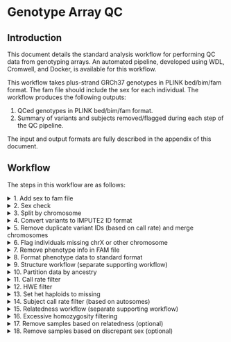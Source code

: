 # Genotype Array QC

## Introduction

This document details the standard analysis workflow for performing QC data from genotyping arrays. An automated pipeline, developed using WDL, Cromwell, and Docker, is available for this workflow.

This workflow takes plus-strand GRCh37 genotypes in PLINK bed/bim/fam format. The fam file should include the sex for each individual. The workflow produces the following outputs:

1. QCed genotypes in PLINK bed/bim/fam format.
2. Summary of variants and subjects removed/flagged during each step of the QC pipeline.

The input and output formats are fully described in the appendix of this document.

## Workflow

The steps in this workflow are as follows:
<details>
<summary>1. Add sex to fam file</summary>

Sample command:
``` shell
# Create sex mapping file from phenotype file
perl -lne '
    BEGIN {
        $header = 1;
        $fidCol = -1;
        $iidCol = -1;
        $sexCol = -1;
    }
    $delimiter = lc("'[PHENO_DELIMITER]'");
    $delimiter = ($delimiter eq "comma") ? "," : (($delimiter eq "tab") ? "\t" : (($delimiter eq "space") ? " " : ""));
    @F = split($delimiter);
    if ($header) {
        foreach $col (@F) {

        }
    }
'
plink \
    --bfile [INPUT_BED_BIM_FAM_PREFIX] \
    --update-sex [SEX_FILE] \
    --make-bed \
    --out /shared/data/studies/vidus/observed/processing/ea/vidus.ea.chr23.snp_miss.with_cidr_sexes
```

Input Files:

| FILE | DESCRIPTION |
| --- | --- |
| `[INPUT_BED_BIM_FAM_PREFIX].bed` | PLINK format bed file for input genotypes |
| `[INPUT_BED_BIM_FAM_PREFIX].bim` | PLINK format bim file for input genotypes |
| `[INPUT_BED_BIM_FAM_PREFIX].fam` | PLINK format fam file for input genotypes |


Output Files:

| FILE | DESCRIPTION |
| --- | --- |
| `[OUTPUT_BED_BIM_FAM_PREFIX].bed` | PLINK format bed file for output genotypes |
| `[OUTPUT_BED_BIM_FAM_PREFIX].bim` | PLINK format bim file for output genotypes |
| `[OUTPUT_BED_BIM_FAM_PREFIX].fam` | PLINK format fam file for output genotypes |
| `[OUTPUT_BED_BIM_FAM_PREFIX].log` | PLINK log file |


Parameters:

| PARAMETER | DESCRIPTION |
| --- | --- |
| `--bfile [INPUT_BED_BIM_FAM_PREFIX]` | Prefix for input genotypes in PLINK bed/bim/fam format |
| `--chr [CHR]` | Chromosome to extract (1-26, X, Y, XY, MT) |
| `--make-bed` | Flag indicating to generate genotypes in PLINK bed/bim/fam format |
| `--out [OUTPUT_BED_BIM_FAM_PREFIX]` | Prefix for output genotypes in PLINK bed/bim/fam format |

</details>


<details>
<summary>2. Sex check</summary>

Sample command:
``` shell
# Run sex check
plink \
    --bfile [INPUT_BED_BIM_FAM_PREFIX] \
    --check-sex \
    --out [OUTPUT_PREFIX]

# Rename output file
perl -lane 'print join("\t",@F);' [OUTPUT_PREFIX].sexcheck > [OUTPUT_PREFIX].sexcheck.all.tsv

# Extract subjects not passing sex check
head -n 1 [OUTPUT_PREFIX].sexcheck.all.tsv > [OUTPUT_PREFIX].sexcheck.problems.tsv
grep PROBLEM [OUTPUT_PREFIX].sexcheck.all.tsv >> [OUTPUT_PREFIX].sexcheck.problems.tsv

# Create remove list
tail -n +2 [OUTPUT_PREFIX].sexcheck.problems.tsv |
    perl -lane 'print join("\t", $F[0], $F[1]);' > [OUTPUT_PREFIX].sexcheck.remove.tsv
```

Input Files:

| FILE | DESCRIPTION |
| --- | --- |
| `[INPUT_BED_BIM_FAM_PREFIX].bed` | PLINK format bed file for input genotypes |
| `[INPUT_BED_BIM_FAM_PREFIX].bim` | PLINK format bim file for input genotypes |
| `[INPUT_BED_BIM_FAM_PREFIX].fam` | PLINK format fam file for input genotypes |


Output Files:

| FILE | DESCRIPTION |
| --- | --- |
| `[OUTPUT_PREFIX].sexcheck.all.tsv` | PLINK sex check output for all subjects |
| `[OUTPUT_PREFIX].sexcheck.problems.tsv` | PLINK sex check output for subjects not passing sex check |
| `[OUTPUT_PREFIX].sexcheck.remove.tsv` | List of subjects not passing sex check that can be fed into PLINK to remove the subjects |


Parameters:

| PARAMETER | DESCRIPTION |
| --- | --- |
| `--bfile [INPUT_BED_BIM_FAM_PREFIX]` | Prefix for input genotypes in PLINK bed/bim/fam format |
| `--sex-check` | Flag indicating that PLINK shoud perform a sex check |
| `--out [OUTPUT_BED_BIM_FAM_PREFIX]` | Prefix for output genotypes in PLINK bed/bim/fam format |

</details>


<details>
<summary>3. Split by chromosome</summary>

Sample command:
``` shell
plink \
    --bfile [INPUT_BED_BIM_FAM_PREFIX] \
    --chr [CHR] \
    --make-bed \
    --out [OUTPUT_BED_BIM_FAM_PREFIX]
```

Input Files:

| FILE | DESCRIPTION |
| --- | --- |
| `[INPUT_BED_BIM_FAM_PREFIX].bed` | PLINK format bed file for input genotypes |
| `[INPUT_BED_BIM_FAM_PREFIX].bim` | PLINK format bim file for input genotypes |
| `[INPUT_BED_BIM_FAM_PREFIX].fam` | PLINK format fam file for input genotypes |


Output Files:

| FILE | DESCRIPTION |
| --- | --- |
| `[OUTPUT_BED_BIM_FAM_PREFIX].bed` | PLINK format bed file for output genotypes |
| `[OUTPUT_BED_BIM_FAM_PREFIX].bim` | PLINK format bim file for output genotypes |
| `[OUTPUT_BED_BIM_FAM_PREFIX].fam` | PLINK format fam file for output genotypes |
| `[OUTPUT_BED_BIM_FAM_PREFIX].log` | PLINK log file |


Parameters:

| PARAMETER | DESCRIPTION |
| --- | --- |
| `--bfile [INPUT_BED_BIM_FAM_PREFIX]` | Prefix for input genotypes in PLINK bed/bim/fam format |
| `--chr [CHR]` | Chromosome to extract (1-26, X, Y, XY, MT) |
| `--make-bed` | Flag indicating to generate genotypes in PLINK bed/bim/fam format |
| `--out [OUTPUT_BED_BIM_FAM_PREFIX]` | Prefix for output genotypes in PLINK bed/bim/fam format |

</details>


<details>
<summary>4. Convert variants to IMPUTE2 ID format</summary>

Sample command:
``` shell
convert_to_1000g_ids.pl \
    --file_in [INPUT_BIM_FILE] \
    --file_out [OUTPUT_BIM_FILE] \
    --legend [INPUT_1000G_LEGEND_FILE] \
    --file_in_id_col [ID_COL_NUM] \
    --file_in_chr_col [CHR_COL_NUM] \
    --file_in_pos_col [POS_COL_NUM] \
    --file_in_a1_col [A1_COL_NUM] \
    --file_in_a2_col [A2_COL_NUM] \
    --chr [CHR]
```

Input Files:

| FILE | DESCRIPTION |
| --- | --- |
| `[INPUT_BIM_FILE]` | PLINK format bim file |
| `[INPUT_1000G_LEGEND_FILE]` | IMPUTE2 1000G legend file |


Output Files:

| FILE | DESCRIPTION |
| --- | --- |
| `[OUTPUT_BIM_FILE]` | PLINK format bim file with IDs in IMPUTE2 format |


Parameters:

| PARAMETER | DESCRIPTION |
| --- | --- |
| `--file_in [INPUT_BIM_FILE]` | Path of input bim file |
| `--file_out [OUTPUT_BIM_FILE]` | Path of output bim file |
| `--legend [INPUT_1000G_LEGEND_FILE]` | Path of IMPUTE2 1000G legend file |
| `--file_in_id_col [ID_COL_NUM]` | ID column number (zero-based) |
| `--file_in_chr_col [CHR_COL_NUM]` | Chromosome column number (zero-based) |
| `--file_in_pos_col [POS_COL_NUM]` | Position column number (zero-based) |
| `--file_in_a1_col [A1_COL_NUM]` | Allele 1 column number (zero-based) |
| `--file_in_a2_col [A2_COL_NUM]` | Allele 2 column number (zero-based) |
| `--chr [CHR]` | Chromosome (1-22, X_NONPAR, PAR1, PAR2) |
</details>


<details>
<summary>5. Remove duplicate variant IDs (based on call rate) and merge chromosomes</summary>

Sample command:
``` shell
# Get sorted list of all variants
for bim in $(perl -lane 'print $F[1];' [MERGE_LIST]); do
    perl -lane 'print $F[1];' $bim
done | sort > tmp.variants.sorted

# Get sorted list of unique variants
sort -u tmp.variants.sorted > tmp.variants.sorted.unique

# Get list of duplicate variants
comm -23 tmp.variants.sorted \
    tmp.variants.sorted.unique |
    sort -u > \
    tmp.variants.duplicates
    
# Append ___X (where X is a unique number for the variant) to the end of the variant IDs for duplicates
for bim in $(perl -lane 'print $F[1];' [MERGE_LIST]); do
    perl -i.bak -lane '
        BEGIN {
            %duplicates = ();
            open(DUPLICATES, "'tmp'.variants.duplicates");
            while (<DUPLICATES>) {
                chomp;
                $duplicates{$_} = 1;
            }
            close DUPLICATES;
        }
        if (exists($duplicates{$F[1]})) {
            $F[1] = $F[1]."___".($duplicates{$F[1]}++);
        }
        print join("\t", @F);' $bim
done

# Merge chromosomes
/shared/bioinformatics/software/third_party/plink-1.90-beta-4.10-x86_64/plink \
    --merge-list [MERGE_LIST] \
    --make-bed \
    --out tmp.with_duplicates

# Get list of duplicate SNPs
grep ___ tmp.with_duplicates.bim |
    perl -lane 'print $F[1];' > tmp.with_duplicates.duplicates

# Get call rates for duplicate SNPs
/shared/bioinformatics/software/third_party/plink-1.90-beta-4.10-x86_64/plink \
    --bfile tmp.with_duplicates \
    --extract tmp.with_duplicates.duplicates \
    --missing \
    --out tmp.with_duplicates.missing

# Create remove list containing duplicate with higher missing rate
tail -n +2 tmp.with_duplicates.missing.lmiss |
    perl -lane '
      BEGIN {
          %missingness = ();
          %extract = ();
          @variants = ();
      }
      push(@variants, $F[1]);
      $F[1] =~ /^(\S+)___\d+/;
      $baseName = $1;
      if (exists($missingness{$baseName})) {
          if ($F[4] < $missingness{$baseName}) {
              $missingness{$baseName} = $F[4];
              $extract{$baseName} = $F[1];
          }
      } else {
          $missingness{$baseName} = $F[4];
          $extract{$baseName} = $F[1];
      }
      END {
          foreach $variant (@variants) {
              $variant =~ /^(\S+)___\d+/;
              $baseName = $1;
              if ($extract{$baseName} ne $variant) {
                  print $variant;
              }
          }
      }' > tmp.with_duplicates.remove

# Remove duplicates with higher missing rate
/shared/bioinformatics/software/third_party/plink-1.90-beta-4.10-x86_64/plink \
    --bfile tmp.with_duplicates \
    --exclude tmp.with_duplicates.remove \
    --make-bed \
    --out [OUTPUT_BED_BIM_FAM_PREFIX]

# Remove numbers from duplicate variant IDs
perl -i.bak -lne 's/___\d+//; print;' [OUTPUT_BED_BIM_FAM_PREFIX].bim

# Clean up files
rm tmp*
```

Input Files:

| FILE | DESCRIPTION |
| --- | --- |
| `[MERGE_LIST]` | PLINK format merge-list (see https://www.cog-genomics.org/plink/1.9/data#merge_list) |
| `[BED_FILES]` | Array of bed files to merge in same order as `[BIM_FILES]` and `[FAM_FILES]` |
| `[BIM_FILES]` | Array of bim files to merge in same order as `[BED_FILES]` and `[FAM_FILES]` |
| `[FAM_FILES]` | Array of fam files to merge in same order as `[BED_FILES]` and `[BIM_FILES]` |

Output Files:

| FILE | DESCRIPTION |
| --- | --- |
| `[OUTPUT_BED_BIM_FAM_PREFIX].bed` | PLINK format bed file for output genotypes |
| `[OUTPUT_BED_BIM_FAM_PREFIX].bim` | PLINK format bim file for output genotypes |
| `[OUTPUT_BED_BIM_FAM_PREFIX].fam` | PLINK format fam file for output genotypes |
| `[OUTPUT_BED_BIM_FAM_PREFIX].log` | PLINK log file |


Parameters:

| PARAMETER | DESCRIPTION |
| --- | --- |
| `--bed_files [BED_FILES]` | Delimited list of bed files to merge in same order as bim and fam files |
| `--bim_files [BIM_FILES]` | Delimited list of bim files to merge in same order as bed and fam files |
| `--fam_files [FAM_FILES]` | Delimited list of fam files to merge in same order as bed and bim files |
| `--out [OUTPUT_BED_BIM_FAM_PREFIX]` | Prefix for output genotypes in PLINK bed/bim/fam format |
</details>


<details>
<summary>6. Flag individuals missing chrX or other chromosome</summary>

</details>


<details>
<summary>7. Remove phenotype info in FAM file</summary>

Sample command:
```
perl -pe 's/\S+$/0/;' [INPUT_FAM_FILE]
```

Input Files:

| FILE | DESCRIPTION |
| --- | --- |
| `[INPUT_FAM_FILE]` | Input FAM file to remove phenotype info from |


Output Files:

| FILE | DESCRIPTION |
| --- | --- |
| `[OUTPUT_FAM_FILE]` | Output FAM file phenotype info removed |


Parameters:

| PARAMETER | DESCRIPTION |
| --- | --- |
| `--in_fam [INPUT_FAM_FILE]` | Input FAM file to remove phenotype info from |
| `--out_fam [OUTPUT_FAM_FILE]` | Output FAM file phenotype info removed |
</details>


<details>
<summary>8. Format phenotype data to standard format</summary>

Sample command:
``` shell
```

Input Files:

| FILE | DESCRIPTION |
| --- | --- |


Output Files:

| FILE | DESCRIPTION |
| --- | --- |


Parameters:

| PARAMETER | DESCRIPTION |
| --- | --- |
</details>


<details>
<summary>9. Structure workflow (separate supporting workflow)</summary>

Sample command:
``` shell
```

Input Files:

| FILE | DESCRIPTION |
| --- | --- |


Output Files:

| FILE | DESCRIPTION |
| --- | --- |


Parameters:

| PARAMETER | DESCRIPTION |
| --- | --- |
</details>


<details>
<summary>10. Partition data by ancestry</summary>

Sample command:
``` shell
plink \
    --bfile [INPUT_BED_BIM_FAM_PREFIX] \ \
    --keep [KEEP_LIST] \
    --make-bed \
    --out [OUTPUT_BED_BIM_FAM_PREFIX]
```

Input Files:

| FILE | DESCRIPTION |
| --- | --- |
| `[INPUT_BED_BIM_FAM_PREFIX].bed` | PLINK format bed file for input genotypes |
| `[INPUT_BED_BIM_FAM_PREFIX].bim` | PLINK format bim file for input genotypes |
| `[INPUT_BED_BIM_FAM_PREFIX].fam` | PLINK format fam file for input genotypes |
| `[KEEP_LIST]` | List of subjects to keep |


Output Files:

| FILE | DESCRIPTION |
| --- | --- |
| `[OUTPUT_BED_BIM_FAM_PREFIX].bed` | PLINK format bed file for output genotypes |
| `[OUTPUT_BED_BIM_FAM_PREFIX].bim` | PLINK format bim file for output genotypes |
| `[OUTPUT_BED_BIM_FAM_PREFIX].fam` | PLINK format fam file for output genotypes |
| `[OUTPUT_BED_BIM_FAM_PREFIX].log` | PLINK log file |


Parameters:

| PARAMETER | DESCRIPTION |
| --- | --- |
| `--bfile [INPUT_BED_BIM_FAM_PREFIX]` | Prefix for input genotypes in PLINK bed/bim/fam format |
| `--keep [KEEP_LIST]` | List of subjects to keep |
| `--make-bed` | Flag indicating to generate genotypes in PLINK bed/bim/fam format |
| `--out [OUTPUT_BED_BIM_FAM_PREFIX]` | Prefix for output genotypes in PLINK bed/bim/fam format |
</details>


<details>
<summary>11. Call rate filter</summary>

Sample command:
``` shell
plink \
    --bfile [INPUT_BED_BIM_FAM_PREFIX] \ \
    --geno [CALL_RATE_THRESHOLD] \
    --make-bed \
    --out [OUTPUT_BED_BIM_FAM_PREFIX]
```

Input Files:

| FILE | DESCRIPTION |
| --- | --- |
| `[INPUT_BED_BIM_FAM_PREFIX].bed` | PLINK format bed file for input genotypes |
| `[INPUT_BED_BIM_FAM_PREFIX].bim` | PLINK format bim file for input genotypes |
| `[INPUT_BED_BIM_FAM_PREFIX].fam` | PLINK format fam file for input genotypes |


Output Files:

| FILE | DESCRIPTION |
| --- | --- |
| `[OUTPUT_BED_BIM_FAM_PREFIX].bed` | PLINK format bed file for output genotypes |
| `[OUTPUT_BED_BIM_FAM_PREFIX].bim` | PLINK format bim file for output genotypes |
| `[OUTPUT_BED_BIM_FAM_PREFIX].fam` | PLINK format fam file for output genotypes |
| `[OUTPUT_BED_BIM_FAM_PREFIX].log` | PLINK log file |


Parameters:

| PARAMETER | DESCRIPTION |
| --- | --- |
| `--bfile [INPUT_BED_BIM_FAM_PREFIX]` | Prefix for input genotypes in PLINK bed/bim/fam format |
| `--geno [CALL_RATE_THRESHOLD]` | Call rate threshold for excluding SNPs (e.g., 0.01) |
| `--make-bed` | Flag indicating to generate genotypes in PLINK bed/bim/fam format |
| `--out [OUTPUT_BED_BIM_FAM_PREFIX]` | Prefix for output genotypes in PLINK bed/bim/fam format |
</details>


<details>
<summary>12. HWE filter</summary>

Sample command:
``` shell
# Autosomes
plink \
    --bfile [INPUT_BED_BIM_FAM_PREFIX] \
    --hwe [HW_PVALUE_THRESHOLD] \
    --autosome \
    --make-bed \
    --out [OUTPUT_BED_BIM_FAM_PREFIX].autosome_hwe

# Chr X for females
plink \
    --bfile [INPUT_BED_BIM_FAM_PREFIX] \
    --hwe [HW_PVALUE_THRESHOLD] \
    --filter-females \
    --chr 23 \
    --make-bed \
    --out [OUTPUT_BED_BIM_FAM_PREFIX].x_hwe_females

# Extract chr X SNPs from full dataset
perl -lane 'print $F[1];' [OUTPUT_BED_BIM_FAM_PREFIX].x_hwe_females.bim > \
    [OUTPUT_BED_BIM_FAM_PREFIX].x_hwe_females.extract
plink \
    --bfile [INPUT_BED_BIM_FAM_PREFIX] \
    --extract [OUTPUT_BED_BIM_FAM_PREFIX].x_hwe_females.extract \
    --make-bed \
    --out [OUTPUT_BED_BIM_FAM_PREFIX].x_hwe

# Merge autosomes and chr X
plink \
  --bfile [OUTPUT_BED_BIM_FAM_PREFIX].autosome_hwe \
  --bmerge [OUTPUT_BED_BIM_FAM_PREFIX].x_hwe.bed \
          [OUTPUT_BED_BIM_FAM_PREFIX].x_hwe.bim \
          [OUTPUT_BED_BIM_FAM_PREFIX].x_hwe.fam \
  --make-bed \
  --out [OUTPUT_BED_BIM_FAM_PREFIX]

# Remove intermediates
rm [OUTPUT_BED_BIM_FAM_PREFIX].autosome_hwe*
rm [OUTPUT_BED_BIM_FAM_PREFIX].x_hwe_females*
rm [OUTPUT_BED_BIM_FAM_PREFIX].x_hwe*
```

Input Files:

| FILE | DESCRIPTION |
| --- | --- |
| `[INPUT_BED_BIM_FAM_PREFIX].bed` | PLINK format bed file for input genotypes |
| `[INPUT_BED_BIM_FAM_PREFIX].bim` | PLINK format bim file for input genotypes |
| `[INPUT_BED_BIM_FAM_PREFIX].fam` | PLINK format fam file for input genotypes |


Output Files:

| FILE | DESCRIPTION |
| --- | --- |
| `[OUTPUT_BED_BIM_FAM_PREFIX].bed` | PLINK format bed file for output genotypes |
| `[OUTPUT_BED_BIM_FAM_PREFIX].bim` | PLINK format bim file for output genotypes |
| `[OUTPUT_BED_BIM_FAM_PREFIX].fam` | PLINK format fam file for output genotypes |
| `[OUTPUT_BED_BIM_FAM_PREFIX].log` | PLINK log file |


Parameters:

| PARAMETER | DESCRIPTION |
| --- | --- |
| `--bfile [INPUT_BED_BIM_FAM_PREFIX]` | Prefix for input genotypes in PLINK bed/bim/fam format |
| `--hwe [HW_PVALUE_THRESHOLD]` | HW p-value threshold for excluding SNPs (e.g., 0.0001) |
| `--make-bed` | Flag indicating to generate genotypes in PLINK bed/bim/fam format |
| `--out [OUTPUT_BED_BIM_FAM_PREFIX]` | Prefix for output genotypes in PLINK bed/bim/fam format |
</details>


<details>
<summary>13. Set het haploids to missing</summary>

Sample command:
``` shell
plink \
    --bfile [INPUT_BED_BIM_FAM_PREFIX] \
    --set-hh-missing \
    --make-bed \
    --out [OUTPUT_BED_BIM_FAM_PREFIX]
```

Input Files:

| FILE | DESCRIPTION |
| --- | --- |
| `[INPUT_BED_BIM_FAM_PREFIX].bed` | PLINK format bed file for input genotypes |
| `[INPUT_BED_BIM_FAM_PREFIX].bim` | PLINK format bim file for input genotypes |
| `[INPUT_BED_BIM_FAM_PREFIX].fam` | PLINK format fam file for input genotypes |


Output Files:

| FILE | DESCRIPTION |
| --- | --- |
| `[OUTPUT_BED_BIM_FAM_PREFIX].bed` | PLINK format bed file for output genotypes |
| `[OUTPUT_BED_BIM_FAM_PREFIX].bim` | PLINK format bim file for output genotypes |
| `[OUTPUT_BED_BIM_FAM_PREFIX].fam` | PLINK format fam file for output genotypes |
| `[OUTPUT_BED_BIM_FAM_PREFIX].log` | PLINK log file |


Parameters:

| PARAMETER | DESCRIPTION |
| --- | --- |
| `--bfile [INPUT_BED_BIM_FAM_PREFIX]` | Prefix for input genotypes in PLINK bed/bim/fam format |
| `--set-hh-missing` | Flag indicating that PLINK should set heterozygous haploids to missing |
| `--make-bed` | Flag indicating to generate genotypes in PLINK bed/bim/fam format |
| `--out [OUTPUT_BED_BIM_FAM_PREFIX]` | Prefix for output genotypes in PLINK bed/bim/fam format |
</details>


<details>
<summary>14. Subject call rate filter (based on autosomes)</summary>

Sample command:
``` shell
# Autosomes
plink \
    --bfile [INPUT_BED_BIM_FAM_PREFIX] \
    --mind [CALL_RATE_THRESHOLD] \
    --autosome \
    --make-bed \
    --out [OUTPUT_BED_BIM_FAM_PREFIX].autosomes

# Extract subjects from full dataset
plink \
    --bfile [INPUT_BED_BIM_FAM_PREFIX] \
    --keep [OUTPUT_BED_BIM_FAM_PREFIX].autosomes.fam \
    --make-bed \
    --out [OUTPUT_BED_BIM_FAM_PREFIX]

# Remove intermediates
rm [OUTPUT_BED_BIM_FAM_PREFIX].autosomes*
```

Input Files:

| FILE | DESCRIPTION |
| --- | --- |
| `[INPUT_BED_BIM_FAM_PREFIX].bed` | PLINK format bed file for input genotypes |
| `[INPUT_BED_BIM_FAM_PREFIX].bim` | PLINK format bim file for input genotypes |
| `[INPUT_BED_BIM_FAM_PREFIX].fam` | PLINK format fam file for input genotypes |


Output Files:

| FILE | DESCRIPTION |
| --- | --- |
| `[OUTPUT_BED_BIM_FAM_PREFIX].bed` | PLINK format bed file for output genotypes |
| `[OUTPUT_BED_BIM_FAM_PREFIX].bim` | PLINK format bim file for output genotypes |
| `[OUTPUT_BED_BIM_FAM_PREFIX].fam` | PLINK format fam file for output genotypes |
| `[OUTPUT_BED_BIM_FAM_PREFIX].log` | PLINK log file |


Parameters:

| PARAMETER | DESCRIPTION |
| --- | --- |
| `--bfile [INPUT_BED_BIM_FAM_PREFIX]` | Prefix for input genotypes in PLINK bed/bim/fam format |
| `--mind [CALL_RATE_THRESHOLD]` | Call rate threshold for excluding subjects (e.g., 0.01) |
| `--make-bed` | Flag indicating to generate genotypes in PLINK bed/bim/fam format |
| `--out [OUTPUT_BED_BIM_FAM_PREFIX]` | Prefix for output genotypes in PLINK bed/bim/fam format |
</details>


<details>
<summary>15. Relatedness workflow (separate supporting workflow)</summary>

Sample command:
``` shell
```

Input Files:

| FILE | DESCRIPTION |
| --- | --- |


Output Files:

| FILE | DESCRIPTION |
| --- | --- |


Parameters:

| PARAMETER | DESCRIPTION |
| --- | --- |
</details>


<details>
<summary>16. Excessive homozygosity filtering</summary>

Sample command:
``` shell
```

Input Files:

| FILE | DESCRIPTION |
| --- | --- |


Output Files:

| FILE | DESCRIPTION |
| --- | --- |


Parameters:

| PARAMETER | DESCRIPTION |
| --- | --- |
</details>


<details>
<summary>17. Remove samples based on relatedness (optional)</summary>

Sample command:
``` shell
plink \
    --bfile [INPUT_BED_BIM_FAM_PREFIX] \
    --remove [REMOVE_LIST] \
    --make-bed \
    --out [OUTPUT_BED_BIM_FAM_PREFIX]
```

Input Files:

| FILE | DESCRIPTION |
| --- | --- |
| `[INPUT_BED_BIM_FAM_PREFIX].bed` | PLINK format bed file for input genotypes |
| `[INPUT_BED_BIM_FAM_PREFIX].bim` | PLINK format bim file for input genotypes |
| `[INPUT_BED_BIM_FAM_PREFIX].fam` | PLINK format fam file for input genotypes |
| `[REMOVE_LIST]` | List of subjects to remove |


Output Files:

| FILE | DESCRIPTION |
| --- | --- |
| `[OUTPUT_BED_BIM_FAM_PREFIX].bed` | PLINK format bed file for output genotypes |
| `[OUTPUT_BED_BIM_FAM_PREFIX].bim` | PLINK format bim file for output genotypes |
| `[OUTPUT_BED_BIM_FAM_PREFIX].fam` | PLINK format fam file for output genotypes |
| `[OUTPUT_BED_BIM_FAM_PREFIX].log` | PLINK log file |


Parameters:

| PARAMETER | DESCRIPTION |
| --- | --- |
| `--bfile [INPUT_BED_BIM_FAM_PREFIX]` | Prefix for input genotypes in PLINK bed/bim/fam format |
| `--remove [REMOVE_LIST]` | List of subjects to remove |
| `--make-bed` | Flag indicating to generate genotypes in PLINK bed/bim/fam format |
| `--out [OUTPUT_BED_BIM_FAM_PREFIX]` | Prefix for output genotypes in PLINK bed/bim/fam format |
</details>


<details>
<summary>18. Remove samples based on discrepant sex (optional)</summary>

Sample command:
``` shell
plink \
    --bfile [INPUT_BED_BIM_FAM_PREFIX] \
    --remove [REMOVE_LIST] \
    --make-bed \
    --out [OUTPUT_BED_BIM_FAM_PREFIX]
```

Input Files:

| FILE | DESCRIPTION |
| --- | --- |
| `[INPUT_BED_BIM_FAM_PREFIX].bed` | PLINK format bed file for input genotypes |
| `[INPUT_BED_BIM_FAM_PREFIX].bim` | PLINK format bim file for input genotypes |
| `[INPUT_BED_BIM_FAM_PREFIX].fam` | PLINK format fam file for input genotypes |
| `[REMOVE_LIST]` | List of subjects to remove |


Output Files:

| FILE | DESCRIPTION |
| --- | --- |
| `[OUTPUT_BED_BIM_FAM_PREFIX].bed` | PLINK format bed file for output genotypes |
| `[OUTPUT_BED_BIM_FAM_PREFIX].bim` | PLINK format bim file for output genotypes |
| `[OUTPUT_BED_BIM_FAM_PREFIX].fam` | PLINK format fam file for output genotypes |
| `[OUTPUT_BED_BIM_FAM_PREFIX].log` | PLINK log file |


Parameters:

| PARAMETER | DESCRIPTION |
| --- | --- |
| `--bfile [INPUT_BED_BIM_FAM_PREFIX]` | Prefix for input genotypes in PLINK bed/bim/fam format |
| `--remove [REMOVE_LIST]` | List of subjects to remove |
| `--make-bed` | Flag indicating to generate genotypes in PLINK bed/bim/fam format |
| `--out [OUTPUT_BED_BIM_FAM_PREFIX]` | Prefix for output genotypes in PLINK bed/bim/fam format |
</details>



